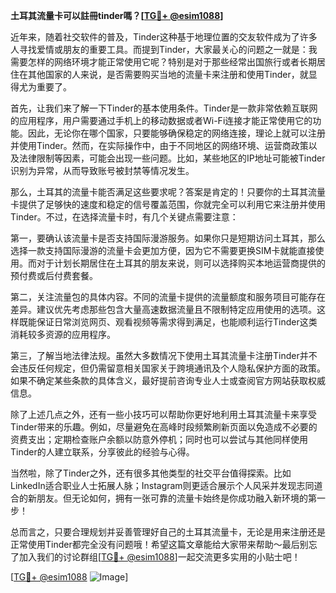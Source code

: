 **土耳其流量卡可以註冊tinder嗎？[[TG💪+ @esim1088](https://t.me/s/esim1088)]**

近年来，随着社交软件的普及，Tinder这种基于地理位置的交友软件成为了许多人寻找爱情或朋友的重要工具。而提到Tinder，大家最关心的问题之一就是：我需要怎样的网络环境才能正常使用它呢？特别是对于那些经常出国旅行或者长期居住在其他国家的人来说，是否需要购买当地的流量卡来注册和使用Tinder，就显得尤为重要了。

首先，让我们来了解一下Tinder的基本使用条件。Tinder是一款非常依赖互联网的应用程序，用户需要通过手机上的移动数据或者Wi-Fi连接才能正常使用它的功能。因此，无论你在哪个国家，只要能够确保稳定的网络连接，理论上就可以注册并使用Tinder。然而，在实际操作中，由于不同地区的网络环境、运营商政策以及法律限制等因素，可能会出现一些问题。比如，某些地区的IP地址可能被Tinder识别为异常，从而导致账号被封禁等情况发生。

那么，土耳其的流量卡能否满足这些要求呢？答案是肯定的！只要你的土耳其流量卡提供了足够快的速度和稳定的信号覆盖范围，你就完全可以利用它来注册并使用Tinder。不过，在选择流量卡时，有几个关键点需要注意：

第一，要确认该流量卡是否支持国际漫游服务。如果你只是短期访问土耳其，那么选择一款支持国际漫游的流量卡会更加方便，因为它不需要更换SIM卡就能直接使用。而对于计划长期居住在土耳其的朋友来说，则可以选择购买本地运营商提供的预付费或后付费套餐。

第二，关注流量包的具体内容。不同的流量卡提供的流量额度和服务项目可能存在差异。建议优先考虑那些包含大量高速数据流量且不限制特定应用使用的选项。这样既能保证日常浏览网页、观看视频等需求得到满足，也能顺利运行Tinder这类消耗较多资源的应用程序。

第三，了解当地法律法规。虽然大多数情况下使用土耳其流量卡注册Tinder并不会违反任何规定，但仍需留意相关国家关于跨境通讯及个人隐私保护方面的政策。如果不确定某些条款的具体含义，最好提前咨询专业人士或查阅官方网站获取权威信息。

除了上述几点之外，还有一些小技巧可以帮助你更好地利用土耳其流量卡来享受Tinder带来的乐趣。例如，尽量避免在高峰时段频繁刷新页面以免造成不必要的资费支出；定期检查账户余额以防意外停机；同时也可以尝试与其他同样使用Tinder的人建立联系，分享彼此的经验与心得。

当然啦，除了Tinder之外，还有很多其他类型的社交平台值得探索。比如LinkedIn适合职业人士拓展人脉；Instagram则更适合展示个人风采并发现志同道合的新朋友。但无论如何，拥有一张可靠的流量卡始终是你成功融入新环境的第一步！

总而言之，只要合理规划并妥善管理好自己的土耳其流量卡，无论是用来注册还是正常使用Tinder都完全没有问题哦！希望这篇文章能给大家带来帮助～最后别忘了加入我们的讨论群组[[TG💪+ @esim1088](https://t.me/s/esim1088)]一起交流更多实用的小贴士吧！

[[TG💪+ @esim1088](https://t.me/s/esim1088) ![Image](https://i.postimg.cc/4NQfJmqS/Snipaste-2025-05-13-00-14-12.png)]